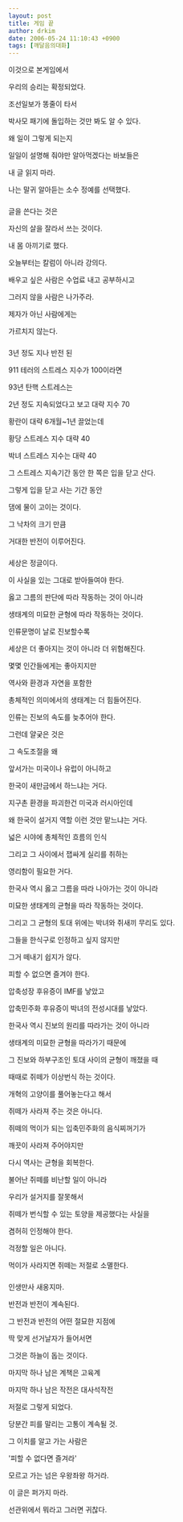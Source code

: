 ```yaml
---
layout: post
title: 게임 끝
author: drkim
date: 2006-05-24 11:10:43 +0900
tags: [깨달음의대화]
---
```


  
이것으로 본게임에서 
  
우리의 승리는 확정되었다.
  

  
조선일보가 똥줄이 타서 
  
박사모 패기에 돌입하는 것만 봐도 알 수 있다. 
  

  
왜 일이 그렇게 되는지
  
일일이 설명해 줘야만 알아먹겠다는 바보들은 
  

  
내 글 읽지 마라.
  
나는 말귀 알아듣는 소수 정예를 선택했다. 
  

  

  
###
  

  

  
글을 쓴다는 것은 
  
자신의 살을 잘라서 쓰는 것이다. 
  

  
내 몸 아끼기로 했다. 
  
오늘부터는 칼럼이 아니라 강의다. 
  

  
배우고 싶은 사람은 수업료 내고 공부하시고
  
그러지 않을 사람은 나가주라.
  

  
제자가 아닌 사람에게는 
  
가르치지 않는다. 
  

  

  
###
  

  

  
3년 정도 지나 반전 된
  
911 테러의 스트레스 지수가 100이라면 
  

  
93년 탄핵 스트레스는 
  
2년 정도 지속되었다고 보고 대략 지수 70
  

  
황란이 대략 6개월~1년 끌었는데 
  
황당 스트레스 지수 대략 40
  

  
박녀 스트레스 지수는 대략 40
  
그 스트레스 지속기간 동안 한 쪽은 입을 닫고 산다.
  

  
그렇게 입을 닫고 사는 기간 동안 
  
댐에 물이 고이는 것이다. 
  

  
그 낙차의 크기 만큼 
  
거대한 반전이 이루어진다. 
  

  

  
###
  

  

  
세상은 정글이다. 
  
이 사실을 있는 그대로 받아들여야 한다.
  

  
옳고 그름의 판단에 따라 작동하는 것이 아니라
  
생태계의 미묘한 균형에 따라 작동하는 것이다. 
  

  
인류문명이 날로 진보할수록
  
세상은 더 좋아지는 것이 아니라 더 위험해진다. 
  

  
몇몇 인간들에게는 좋아지지만 
  
역사와 환경과 자연을 포함한 
  

  
총체적인 의미에서의 생태계는 더 힘들어진다. 
  
인류는 진보의 속도를 늦추어야 한다. 
  

  
그런데 얄궂은 것은
  
그 속도조절을 왜 
  

  
앞서가는 미국이나 유럽이 아니하고
  
한국이 새만금에서 하느냐는 거다.
  

  
지구촌 환경을 파괴한건 미국과 러시아인데
  
왜 한국이 설거지 역할 이런 것만 맡느냐는 거다. 
  

  
넓은 시야에 총체적인 흐름의 인식
  
그리고 그 사이에서 잽싸게 실리를 취하는 
  

  
영리함이 필요한 거다. 
  
한국사 역시 옳고 그름을 따라 나아가는 것이 아니라
  

  
미묘한 생태계의 균형을 따라 작동하는 것이다.
  
그리고 그 균형의 토대 위에는 박녀와 쥐새끼 무리도 있다.
  

  
그들을 한식구로 인정하고 싶지 않지만
  
그거 떼내기 쉽지가 않다.
  

  
피할 수 없으면 즐겨야 한다. 
  
압축성장 후유증이 IMF를 낳았고
  

  
압축민주화 후유증이 박녀의 전성시대를 낳았다.
  
한국사 역시 진보의 원리를 따라가는 것이 아니라
  

  
생태계의 미묘한 균형을 따라가기 때문에
  
그 진보와 하부구조인 토대 사이의 균형이 깨졌을 때
  

  
때때로 쥐떼가 이상번식 하는 것이다. 
  
개혁의 고양이를 풀어놓는다고 해서 
  

  
쥐떼가 사라져 주는 것은 아니다.
  
쥐떼의 먹이가 되는 입축민주화의 음식찌꺼기가 
  

  
깨끗이 사라져 주어야지만 
  
다시 역사는 균형을 회복한다. 
  

  
불어난 쥐떼를 비난할 일이 아니라
  
우리가 설거지를 잘못해서 
  

  
쥐떼가 번식할 수 있는 토양을 제공했다는 사실을 
  
겸허히 인정해야 한다. 
  

  
걱정할 일은 아니다.
  
먹이가 사라지면 쥐떼는 저절로 소멸한다. 
  

  

  
###
  

  

  
인생만사 새옹지마.
  
반전과 반전이 계속된다. 
  

  
그 반전과 반전의 어떤 절묘한 지점에
  
딱 맞게 선거날자가 들어서면 
  

  
그것은 하늘이 돕는 것이다. 
  
마지막 하나 남은 계책은 고육계
  

  
마지막 하나 남은 작전은 대사석작전
  
저절로 그렇게 되었다. 
  

  
당분간 피를 말리는 고통이 계속될 것.
  
그 이치를 알고 가는 사람은 
  

  
'피할 수 없다면 즐겨라'
  
모르고 가는 넘은 우왕좌왕 하거라.
  

  
이 글은 퍼가지 마라.
  
선관위에서 뭐라고 그러면 귀찮다.